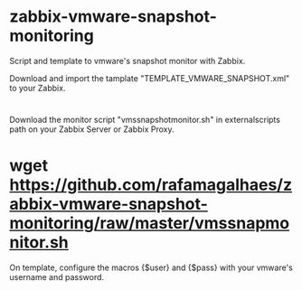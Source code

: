 # zabbix-vmware-snapshot-monitoring
Script and template to vmware's snapshot monitor with Zabbix.

Download and import the tamplate "TEMPLATE_VMWARE_SNAPSHOT.xml" to your Zabbix.
#

Download the monitor script "vmssnapshotmonitor.sh" in externalscripts path on your Zabbix Server or Zabbix Proxy.
# wget https://github.com/rafamagalhaes/zabbix-vmware-snapshot-monitoring/raw/master/vmssnapmonitor.sh

On template, configure the macros {$user} and {$pass} with your vmware's username and password.
